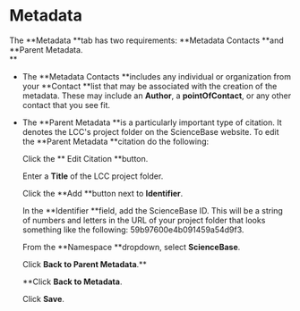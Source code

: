 # Metadata

The **Metadata **tab has two requirements: **Metadata Contacts **and **Parent Metadata.    
**

* The **Metadata Contacts **includes any individual or organization from your **Contact **list that may be associated with the creation of the metadata. These may include an **Author**, a **pointOfContact**, or any other contact that you see fit.

* The **Parent Metadata **is a particularly important type of citation. It denotes the LCC's project folder on the ScienceBase website. To edit the **Parent Metadata **citation do the following:  
  
  Click the ** Edit Citation  **button.  
  
  Enter a **Title** of the LCC project folder.  
  
  Click the **Add **button next to **Identifier**.  
  
  In the **Identifier **field, add the ScienceBase ID. This will be a string of numbers and letters in the URL of your project folder that looks something like the following: 59b97600e4b091459a54d9f3.  
  
  From the **Namespace **dropdown, select **ScienceBase**.  
  
  Click **Back to Parent Metadata**.**  
  
  **Click **Back to Metadata**.  
  
  Click **Save**.  
  
  
  
  



